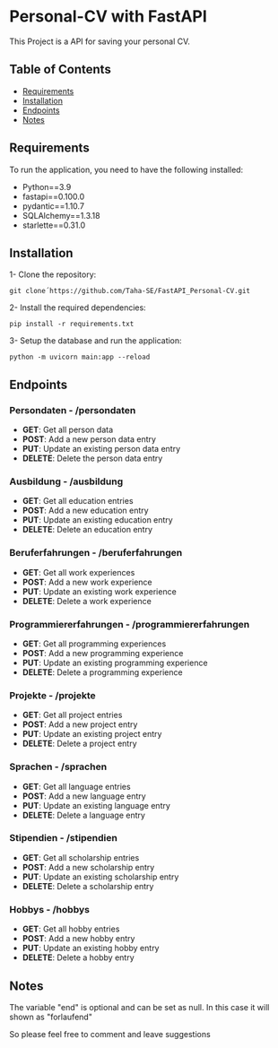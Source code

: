 ﻿# Personal-CV with FastAPI
This Project is a API for saving your personal CV.

## Table of Contents
- [Requirements](#requirments)
- [Installation](#installation)
- [Endpoints](#endpoints)
- [Notes](#notes)

## Requirements
To run the application, you need to have the following installed:

- Python==3.9
- fastapi==0.100.0
- pydantic==1.10.7
- SQLAlchemy==1.3.18
- starlette==0.31.0

## Installation
1- Clone the repository:
~~~
git clone´https://github.com/Taha-SE/FastAPI_Personal-CV.git
~~~
2- Install the required dependencies:
~~~
pip install -r requirements.txt
~~~
3- Setup the database and run the application:
~~~
python -m uvicorn main:app --reload
~~~

## Endpoints
### Persondaten - /persondaten
- **GET**: Get all person data
- **POST**: Add a new person data entry
- **PUT**: Update an existing person data entry
- **DELETE**: Delete the person data entry

### Ausbildung - /ausbildung
- **GET**: Get all education entries
- **POST**: Add a new education entry
- **PUT**: Update an existing education entry
- **DELETE**: Delete an education entry

### Beruferfahrungen - /beruferfahrungen
- **GET**: Get all work experiences
- **POST**: Add a new work experience
- **PUT**: Update an existing work experience
- **DELETE**: Delete a work experience

### Programmiererfahrungen - /programmiererfahrungen
- **GET**: Get all programming experiences
- **POST**: Add a new programming experience
- **PUT**: Update an existing programming experience
- **DELETE**: Delete a programming experience

### Projekte - /projekte
- **GET**: Get all project entries
- **POST**: Add a new project entry
- **PUT**: Update an existing project entry
- **DELETE**: Delete a project entry

### Sprachen - /sprachen
- **GET**: Get all language entries
- **POST**: Add a new language entry
- **PUT**: Update an existing language entry
- **DELETE**: Delete a language entry

### Stipendien - /stipendien
- **GET**: Get all scholarship entries
- **POST**: Add a new scholarship entry
- **PUT**: Update an existing scholarship entry
- **DELETE**: Delete a scholarship entry

### Hobbys - /hobbys
- **GET**: Get all hobby entries
- **POST**: Add a new hobby entry
- **PUT**: Update an existing hobby entry
- **DELETE**: Delete a hobby entry


## Notes
The variable "end" is optional and can be set as null. In this case it will shown as "forlaufend"

So please feel free to comment and leave suggestions 
  


  
